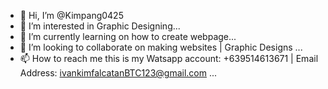 - 👋 Hi, I’m @Kimpang0425
- 👀 I’m interested in Graphic Designing...
- 🌱 I’m currently learning on how to create webpage...
- 💞️ I’m looking to collaborate on making websites | Graphic Designs ...
- 📫 How to reach me this is my Watsapp account: +639514613671 | Email Address: ivankimfalcatanBTC123@gmail.com ...

<!---
Kimpang0425/Kimpang0425 is a ✨ special ✨ repository because its `README.md` (this file) appears on your GitHub profile.
You can click the Preview link to take a look at your changes.
--->
